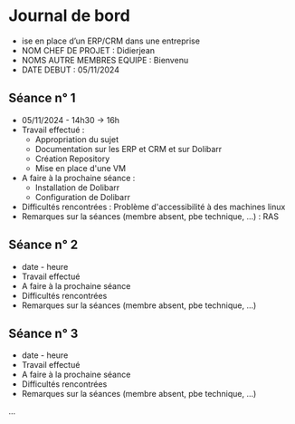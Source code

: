 # Journal de bord

* ise en place d’un ERP/CRM dans une entreprise
* NOM CHEF DE PROJET : Didierjean
* NOMS AUTRE MEMBRES EQUIPE : Bienvenu
* DATE DEBUT : 05/11/2024


## Séance n° 1

* 05/11/2024 - 14h30 -> 16h
* Travail effectué :
  - Appropriation du sujet
  - Documentation sur les ERP et CRM et sur Dolibarr
  - Création Repository
  - Mise en place d'une VM
* A faire à la prochaine séance :
  - Installation de Dolibarr
  - Configuration de Dolibarr
* Difficultés rencontrées : Problème d'accessibilité à des machines linux
* Remarques sur la séances (membre absent, pbe technique, ...) : RAS


## Séance n° 2

* date - heure
* Travail effectué
* A faire à la prochaine séance
* Difficultés rencontrées
* Remarques sur la séances (membre absent, pbe technique, ...)


## Séance n° 3

* date - heure
* Travail effectué
* A faire à la prochaine séance
* Difficultés rencontrées
* Remarques sur la séances (membre absent, pbe technique, ...)



...
